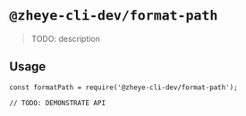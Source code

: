 # `@zheye-cli-dev/format-path`

> TODO: description

## Usage

```
const formatPath = require('@zheye-cli-dev/format-path');

// TODO: DEMONSTRATE API
```

